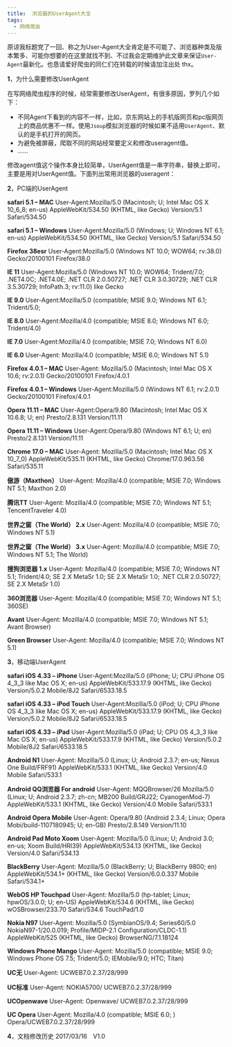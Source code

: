 ```yaml
---
title:  浏览器的UserAgent大全
tags:
  - 网络爬虫
---
```


原谅我标题党了一回、称之为User-Agent大全肯定是不可能了、浏览器种类及版本繁多、可能你想要的在这里就找不到、不过我会定期维护此文章来保证`User-Agent`最新化。也恳请爱好爬虫的同仁们在转载的时候请加注出处 thx。

**1**，为什么需要修改UserAgent

在写网络爬虫程序的时候，经常需要修改UserAgent，有很多原因，罗列几个如下：

* 不同Agent下看到的内容不一样，比如，京东网站上的手机版网页和pc版网页上的商品优惠不一样。使用`Jsoup`模拟浏览器的时候如果不适用`UserAgent`、默认的是手机打开的网页。
* 为避免被屏蔽，爬取不同的网站经常要定义和修改useragent值。
* ......


修改agent值这个操作本身比较简单，UserAgent值是一串字符串，替换上即可，主要是用对UserAgent值。下面列出常用浏览器的useragent：

**2**，PC端的UserAgent

**safari 5.1 – MAC**
User-Agent:Mozilla/5.0 (Macintosh; U; Intel Mac OS X 10_6_8; en-us) AppleWebKit/534.50 (KHTML, like Gecko) Version/5.1 Safari/534.50

**safari 5.1 – Windows**
User-Agent:Mozilla/5.0 (Windows; U; Windows NT 6.1; en-us) AppleWebKit/534.50 (KHTML, like Gecko) Version/5.1 Safari/534.50

**Firefox 38esr**
User-Agent:Mozilla/5.0 (Windows NT 10.0; WOW64; rv:38.0) Gecko/20100101 Firefox/38.0

**IE 11**
User-Agent:Mozilla/5.0 (Windows NT 10.0; WOW64; Trident/7.0; .NET4.0C; .NET4.0E; .NET CLR 2.0.50727; .NET CLR 3.0.30729; .NET CLR 3.5.30729; InfoPath.3; rv:11.0) like Gecko

**IE 9.0**
User-Agent:Mozilla/5.0 (compatible; MSIE 9.0; Windows NT 6.1; Trident/5.0;

**IE 8.0**
User-Agent:Mozilla/4.0 (compatible; MSIE 8.0; Windows NT 6.0; Trident/4.0)

**IE 7.0**
User-Agent:Mozilla/4.0 (compatible; MSIE 7.0; Windows NT 6.0)

**IE 6.0**
User-Agent: Mozilla/4.0 (compatible; MSIE 6.0; Windows NT 5.1)

**Firefox 4.0.1 – MAC**
User-Agent: Mozilla/5.0 (Macintosh; Intel Mac OS X 10.6; rv:2.0.1) Gecko/20100101 Firefox/4.0.1

**Firefox 4.0.1 – Windows**
User-Agent:Mozilla/5.0 (Windows NT 6.1; rv:2.0.1) Gecko/20100101 Firefox/4.0.1

**Opera 11.11 – MAC**
User-Agent:Opera/9.80 (Macintosh; Intel Mac OS X 10.6.8; U; en) Presto/2.8.131 Version/11.11

**Opera 11.11 – Windows**
User-Agent:Opera/9.80 (Windows NT 6.1; U; en) Presto/2.8.131 Version/11.11

**Chrome 17.0 – MAC**
User-Agent: Mozilla/5.0 (Macintosh; Intel Mac OS X 10_7_0) AppleWebKit/535.11 (KHTML, like Gecko) Chrome/17.0.963.56 Safari/535.11

**傲游（Maxthon）**
User-Agent: Mozilla/4.0 (compatible; MSIE 7.0; Windows NT 5.1; Maxthon 2.0)

**腾讯TT**
User-Agent: Mozilla/4.0 (compatible; MSIE 7.0; Windows NT 5.1; TencentTraveler 4.0)

**世界之窗（The World） 2.x**
User-Agent: Mozilla/4.0 (compatible; MSIE 7.0; Windows NT 5.1)

**世界之窗（The World） 3.x**
User-Agent: Mozilla/4.0 (compatible; MSIE 7.0; Windows NT 5.1; The World)

**搜狗浏览器 1.x**
User-Agent: Mozilla/4.0 (compatible; MSIE 7.0; Windows NT 5.1; Trident/4.0; SE 2.X MetaSr 1.0; SE 2.X MetaSr 1.0; .NET CLR 2.0.50727; SE 2.X MetaSr 1.0)

**360浏览器**
User-Agent: Mozilla/4.0 (compatible; MSIE 7.0; Windows NT 5.1; 360SE)

**Avant**
User-Agent: Mozilla/4.0 (compatible; MSIE 7.0; Windows NT 5.1; Avant Browser)

**Green Browser**
User-Agent: Mozilla/4.0 (compatible; MSIE 7.0; Windows NT 5.1)

**3**，移动端UserAgent

**safari iOS 4.33 – iPhone**
User-Agent:Mozilla/5.0 (iPhone; U; CPU iPhone OS 4_3_3 like Mac OS X; en-us) AppleWebKit/533.17.9 (KHTML, like Gecko) Version/5.0.2 Mobile/8J2 Safari/6533.18.5

**safari iOS 4.33 – iPod Touch**
User-Agent:Mozilla/5.0 (iPod; U; CPU iPhone OS 4_3_3 like Mac OS X; en-us) AppleWebKit/533.17.9 (KHTML, like Gecko) Version/5.0.2 Mobile/8J2 Safari/6533.18.5

**safari iOS 4.33 – iPad**
User-Agent:Mozilla/5.0 (iPad; U; CPU OS 4_3_3 like Mac OS X; en-us) AppleWebKit/533.17.9 (KHTML, like Gecko) Version/5.0.2 Mobile/8J2 Safari/6533.18.5

**Android N1**
User-Agent: Mozilla/5.0 (Linux; U; Android 2.3.7; en-us; Nexus One Build/FRF91) AppleWebKit/533.1 (KHTML, like Gecko) Version/4.0 Mobile Safari/533.1

**Android QQ浏览器 For android**
User-Agent: MQQBrowser/26 Mozilla/5.0 (Linux; U; Android 2.3.7; zh-cn; MB200 Build/GRJ22; CyanogenMod-7) AppleWebKit/533.1 (KHTML, like Gecko) Version/4.0 Mobile Safari/533.1

**Android Opera Mobile**
User-Agent: Opera/9.80 (Android 2.3.4; Linux; Opera Mobi/build-1107180945; U; en-GB) Presto/2.8.149 Version/11.10

**Android Pad Moto Xoom**
User-Agent: Mozilla/5.0 (Linux; U; Android 3.0; en-us; Xoom Build/HRI39) AppleWebKit/534.13 (KHTML, like Gecko) Version/4.0 Safari/534.13

**BlackBerry**
User-Agent: Mozilla/5.0 (BlackBerry; U; BlackBerry 9800; en) AppleWebKit/534.1+ (KHTML, like Gecko) Version/6.0.0.337 Mobile Safari/534.1+

**WebOS HP Touchpad**
User-Agent: Mozilla/5.0 (hp-tablet; Linux; hpwOS/3.0.0; U; en-US) AppleWebKit/534.6 (KHTML, like Gecko) wOSBrowser/233.70 Safari/534.6 TouchPad/1.0

**Nokia N97**
User-Agent: Mozilla/5.0 (SymbianOS/9.4; Series60/5.0 NokiaN97-1/20.0.019; Profile/MIDP-2.1 Configuration/CLDC-1.1) AppleWebKit/525 (KHTML, like Gecko) BrowserNG/7.1.18124

**Windows Phone Mango**
User-Agent: Mozilla/5.0 (compatible; MSIE 9.0; Windows Phone OS 7.5; Trident/5.0; IEMobile/9.0; HTC; Titan)

**UC无**
User-Agent: UCWEB7.0.2.37/28/999

**UC标准**
User-Agent: NOKIA5700/ UCWEB7.0.2.37/28/999

**UCOpenwave**
User-Agent: Openwave/ UCWEB7.0.2.37/28/999

**UC Opera**
User-Agent: Mozilla/4.0 (compatible; MSIE 6.0; ) Opera/UCWEB7.0.2.37/28/999


**4**，文档修改历史
2017/03/16　V1.0
